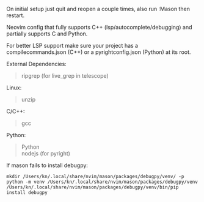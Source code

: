 On initial setup just quit and reopen a couple times, also run :Mason then restart.  
  
Neovim config that fully supports C++ (lsp/autocomplete/debugging) and partially supports C and Python.

For better LSP support make sure your project has a compilecommands.json (C++) or a pyrightconfig.json (Python) at its root.

External Dependencies:  
> ripgrep (for live_grep in telescope) 

Linux:  
> unzip  

C/C++:  
> gcc  

Python:
> Python  
> nodejs (for pyright)

If mason fails to install debugpy:
```  
mkdir /Users/kn/.local/share/nvim/mason/packages/debugpy/venv/ -p  
python -m venv /Users/kn/.local/share/nvim/mason/packages/debugpy/venv  
/Users/kn/.local/share/nvim/mason/packages/debugpy/venv/bin/pip install debugpy  
```

